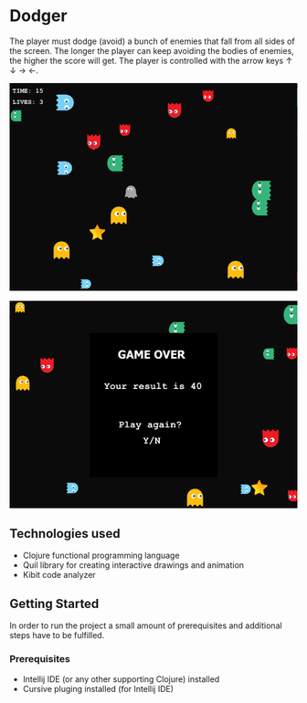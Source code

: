 ﻿# Dodger

The player must dodge (avoid) a bunch of enemies that fall from all sides of the screen. The longer the player can keep avoiding the bodies of enemies,
the higher the score will get. The player is controlled with the arrow keys ↑ ↓ → ←.

![alt text](resources/screenshots/gameplay.png "Gameplay view")

![alt text](resources/screenshots/game-over.png "Game Over view")
 

## Technologies used

+ Clojure functional programming language
+ Quil library for creating interactive drawings and animation
+ Kibit code analyzer

## Getting Started

In order to run the project a small amount of prerequisites and additional steps have to be fulfilled.

### Prerequisites

+ Intellij IDE (or any other supporting Clojure) installed
+ Cursive pluging installed (for Intellij IDE)

